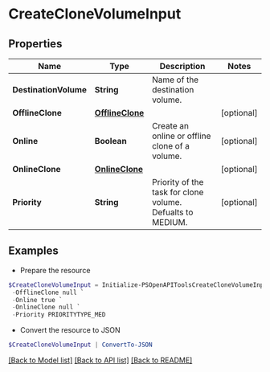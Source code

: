 # CreateCloneVolumeInput
## Properties

Name | Type | Description | Notes
------------ | ------------- | ------------- | -------------
**DestinationVolume** | **String** | Name of the destination volume. | 
**OfflineClone** | [**OfflineClone**](OfflineClone.md) |  | [optional] 
**Online** | **Boolean** | Create an online or offline clone of a volume. | [optional] 
**OnlineClone** | [**OnlineClone**](OnlineClone.md) |  | [optional] 
**Priority** | **String** | Priority of the task for clone volume. Defualts to MEDIUM. | [optional] 

## Examples

- Prepare the resource
```powershell
$CreateCloneVolumeInput = Initialize-PSOpenAPIToolsCreateCloneVolumeInput  -DestinationVolume destinationVol1 `
 -OfflineClone null `
 -Online true `
 -OnlineClone null `
 -Priority PRIORITYTYPE_MED
```

- Convert the resource to JSON
```powershell
$CreateCloneVolumeInput | ConvertTo-JSON
```

[[Back to Model list]](../README.md#documentation-for-models) [[Back to API list]](../README.md#documentation-for-api-endpoints) [[Back to README]](../README.md)


